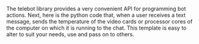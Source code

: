 The telebot library provides a very convenient API for programming bot actions. Next, here is the python code that, when a user receives a text message, sends the temperature of the video cards or processor cores of the computer on which it is running to the chat. This template is easy to alter to suit your needs, use and pass on to others.

